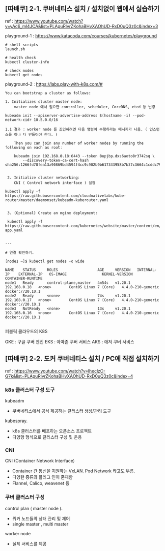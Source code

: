 

## [따배쿠] 2-1. 쿠버네티스 설치 / 설치없이 웹에서 실습하기

ref : https://www.youtube.com/watch?v=yAc6_ml4JCA&list=PLApuRlvrZKohaBHvXAOhUD-RxD0uQ3z0c&index=3


playground-1 : https://www.katacoda.com/courses/kubernetes/playground

```
# shell scripts
launch.sh

# health check
kubectl cluster-info

# check nodes 
kubectl get nodes

```

playground-2 : https://labs.play-with-k8s.com/#

```
You can bootstrap a cluster as follows:

1. Initializes cluster master node:
    master node 에서 필요한 controller, scheduler, CoreDNS, etcd 등 번경

kubeadm init --apiserver-advertise-address $(hostname -i) --pod-network-cidr 10.5.0.0/16

1.1 결과 : worker node 를 조인하려면 다음 명령어 수행하라는 메시지가 나옴. ( 인스턴스를 하나 더 만들어야 한다. )

    Then you can join any number of worker nodes by running the following on each as root:

    kubeadm join 192.168.0.18:6443 --token 8upjbp.dxs6aoto8r3742sq \
        --discovery-token-ca-cert-hash sha256:1266fd78fea13a90869bd4594f4cc9c902b9b617343958b7b37c3664c1cddc79 


 2. Initialize cluster networking:
    CNI ( Control network interface ) 설정

kubectl apply -f https://raw.githubusercontent.com/cloudnativelabs/kube-router/master/daemonset/kubeadm-kuberouter.yaml


 3. (Optional) Create an nginx deployment:

 kubectl apply -f https://raw.githubusercontent.com/kubernetes/website/master/content/en/examples/application/nginx-app.yaml


--- 

# 연결 확인하기.

[node1 ~]$ kubectl get nodes -o wide

NAME    STATUS     ROLES                  AGE     VERSION   INTERNAL-IP    EXTERNAL-IP   OS-IMAGE                KERNEL-VERSION      CONTAINER-RUNTIME
node1   Ready      control-plane,master   4m54s   v1.20.1   192.168.0.18   <none>        CentOS Linux 7 (Core)   4.4.0-210-generic   docker://20.10.1
node2   Ready      <none>                 74s     v1.20.1   192.168.0.17   <none>        CentOS Linux 7 (Core)   4.4.0-210-generic   docker://20.10.1
node3   NotReady   <none>                 13s     v1.20.1   192.168.0.16   <none>        CentOS Linux 7 (Core)   4.4.0-210-generic   docker://20.10.1


```

퍼블릭 클라우드의 K8S

GKE : 구글 쿠버 엔진
EKS : 아마존 쿠버 서비스
AKS : 애저 쿠버 서비스

## [따배쿠] 2-2. 도커 쿠버네티스 설치 / PC에 직접 설치하기
    
ref : https://www.youtube.com/watch?v=lheclzO-G7k&list=PLApuRlvrZKohaBHvXAOhUD-RxD0uQ3z0c&index=4

### k8s 클러스터 구성 도구  

kubeadm  
- 쿠버네티스에서 공식 제공하는 클러스터 생성/관리 도구  

kubespray. 
- k8s 클러스터를 베포하는 오픈소스 프로젝트   
- 다양항 형식으로 클러스터 구성 및 운용  


### CNI

CNI (Container Network Interface)  
- Container 간 통신을 지원하는 VxLAN. Pod Network 라고도 부름.  
- 다양한 종류의 플러그 인이 존재함 
- Flannel, Calico, weavenet 등  


### 쿠버 클러스터 구성  

control plan ( master node ). 
- 워커 노드들의 상태 관리 및 제어  
- single master , multi master 

worker node
- 실제 서비스를 제공  






